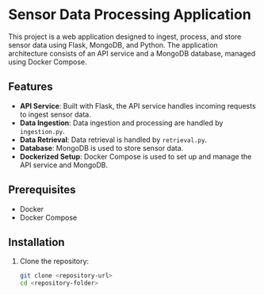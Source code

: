 # Sensor Data Processing Application

This project is a web application designed to ingest, process, and store sensor data using Flask, MongoDB, and Python. The application architecture consists of an API service and a MongoDB database, managed using Docker Compose.

## Features

- **API Service**: Built with Flask, the API service handles incoming requests to ingest sensor data.
- **Data Ingestion**: Data ingestion and processing are handled by `ingestion.py`.
- **Data Retrieval**: Data retrieval is handled by `retrieval.py`.
- **Database**: MongoDB is used to store sensor data.
- **Dockerized Setup**: Docker Compose is used to set up and manage the API service and MongoDB.

## Prerequisites

- Docker
- Docker Compose

## Installation

1. Clone the repository:
   ```bash
   git clone <repository-url>
   cd <repository-folder>
